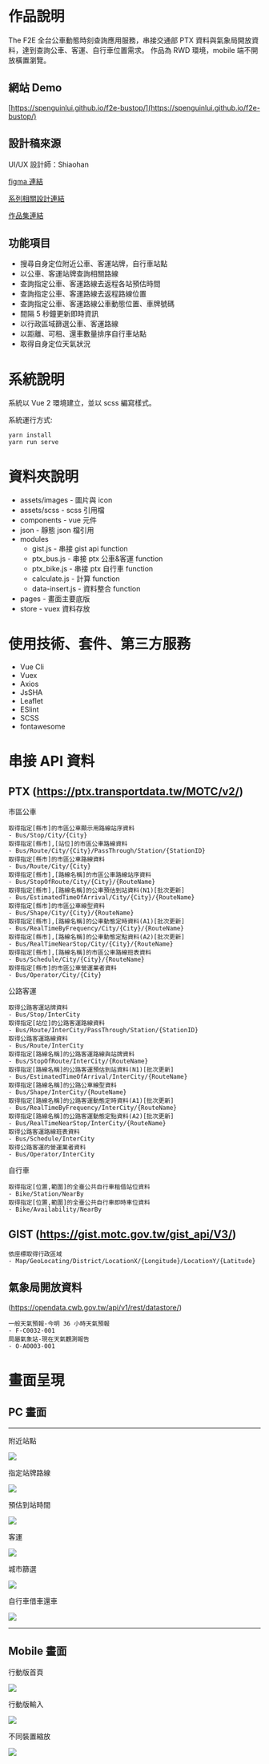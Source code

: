 # 作品說明

The F2E 全台公車動態時刻查詢應用服務，串接交通部 PTX 資料與氣象局開放資料，達到查詢公車、客運、自行車位置需求。
作品為 RWD 環境，mobile 端不開放橫置瀏覽。

## 網站 Demo
[https://spenguinlui.github.io/f2e-bustop/](https://spenguinlui.github.io/f2e-bustop/)

## 設計稿來源

UI/UX 設計師：Shiaohan

[figma 連結](https://www.figma.com/file/mAZZ9AMvcobxfAKDjXTZxN/The-F2E-Week-03?node-id=138%3A3144)

[系列相關設計連結](https://2021.thef2e.com/users/6296427084285739387)

[作品集連結](https://www.behance.net/hsiaohan)

## 功能項目

- 搜尋自身定位附近公車、客運站牌，自行車站點
- 以公車、客運站牌查詢相關路線
- 查詢指定公車、客運路線去返程各站預估時間
- 查詢指定公車、客運路線去返程路線位置
- 查詢指定公車、客運路線公車動態位置、車牌號碼
- 間隔 5 秒鐘更新即時資訊
- 以行政區域篩選公車、客運路線
- 以距離、可租、還車數量排序自行車站點
- 取得自身定位天氣狀況

# 系統說明

系統以 Vue 2 環境建立，並以 scss 編寫樣式。

系統運行方式:
```
yarn install
yarn run serve
```

# 資料夾說明

* assets/images - 圖片與 icon
* assets/scss - scss 引用檔
* components - vue 元件
* json - 靜態 json 檔引用
* modules
  - gist.js - 串接 gist api function
  - ptx_bus.js - 串接 ptx 公車&客運 function
  - ptx_bike.js - 串接 ptx 自行車 function
  - calculate.js - 計算 function
  - data-insert.js - 資料整合 function
* pages - 畫面主要底版
* store - vuex 資料存放


# 使用技術、套件、第三方服務

* Vue Cli
* Vuex
* Axios
* JsSHA
* Leaflet
* ESlint
* SCSS
* fontawesome

# 串接 API 資料

## PTX (https://ptx.transportdata.tw/MOTC/v2/)
市區公車
```
取得指定[縣市]的市區公車顯示用路線站序資料
- Bus/Stop/City/{City}
取得指定[縣市],[站位]的市區公車路線資料
- Bus/Route/City/{City}/PassThrough/Station/{StationID}
取得指定[縣市]的市區公車路線資料
- Bus/Route/City/{City}
取得指定[縣市],[路線名稱]的市區公車路線站序資料
- Bus/StopOfRoute/City/{City}/{RouteName}
取得指定[縣市],[路線名稱]的公車預估到站資料(N1)[批次更新]
- Bus/EstimatedTimeOfArrival/City/{City}/{RouteName}
取得指定[縣市]的市區公車線型資料
- Bus/Shape/City/{City}/{RouteName}
取得指定[縣市],[路線名稱]的公車動態定時資料(A1)[批次更新]
- Bus/RealTimeByFrequency/City/{City}/{RouteName}
取得指定[縣市],[路線名稱]的公車動態定點資料(A2)[批次更新]
- Bus/RealTimeNearStop/City/{City}/{RouteName}
取得指定[縣市],[路線名稱]的市區公車路線班表資料
- Bus/Schedule/City/{City}/{RouteName}
取得指定[縣市]的市區公車營運業者資料
- Bus/Operator/City/{City}
```

公路客運
```
取得公路客運站牌資料
- Bus/Stop/InterCity
取得指定[站位]的公路客運路線資料
- Bus/Route/InterCity/PassThrough/Station/{StationID}
取得公路客運路線資料
- Bus/Route/InterCity
取得指定[路線名稱]的公路客運路線與站牌資料
- Bus/StopOfRoute/InterCity/{RouteName}
取得指定[路線名稱]的公路客運預估到站資料(N1)[批次更新]
- Bus/EstimatedTimeOfArrival/InterCity/{RouteName}
取得指定[路線名稱]的公路公車線型資料
- Bus/Shape/InterCity/{RouteName}
取得指定[路線名稱]的公路客運動態定時資料(A1)[批次更新]
- Bus/RealTimeByFrequency/InterCity/{RouteName}
取得指定[路線名稱]的公路客運動態定點資料(A2)[批次更新]
- Bus/RealTimeNearStop/InterCity/{RouteName}
取得公路客運路線班表資料
- Bus/Schedule/InterCity
取得公路客運的營運業者資料
- Bus/Operator/InterCity
```

自行車
```
取得指定[位置,範圍]的全臺公共自行車租借站位資料
- Bike/Station/NearBy
取得指定[位置,範圍]的全臺公共自行車即時車位資料
- Bike/Availability/NearBy
```

## GIST (https://gist.motc.gov.tw/gist_api/V3/)

```
依座標取得行政區域
- Map/GeoLocating/District/LocationX/{Longitude}/LocationY/{Latitude}
```
## 氣象局開放資料
(https://opendata.cwb.gov.tw/api/v1/rest/datastore/)
```
一般天氣預報-今明 36 小時天氣預報
- F-C0032-001
局屬氣象站-現在天氣觀測報告
- O-A0003-001
```

# 畫面呈現

## PC 畫面

---
附近站點

![](https://github.com/spenguinlui/f2e-bustop/blob/master/readme-img/pc-1.png)

指定站牌路線

![](https://github.com/spenguinlui/f2e-bustop/blob/master/readme-img/pc-2.png)

預估到站時間

![](https://github.com/spenguinlui/f2e-bustop/blob/master/readme-img/pc-3.png)

客運

![](https://github.com/spenguinlui/f2e-bustop/blob/master/readme-img/pc-5.png)

城市篩選

![](https://github.com/spenguinlui/f2e-bustop/blob/master/readme-img/pc-6.png)

自行車借車還車

![](https://github.com/spenguinlui/f2e-bustop/blob/master/readme-img/pc-4.png)

---

## Mobile 畫面

行動版首頁

![](https://github.com/spenguinlui/f2e-bustop/blob/master/readme-img/m-1.png)

行動版輸入

![](https://github.com/spenguinlui/f2e-bustop/blob/master/readme-img/m-2.png)

不同裝置縮放

![](https://github.com/spenguinlui/f2e-bustop/blob/master/readme-img/m-3.png)
